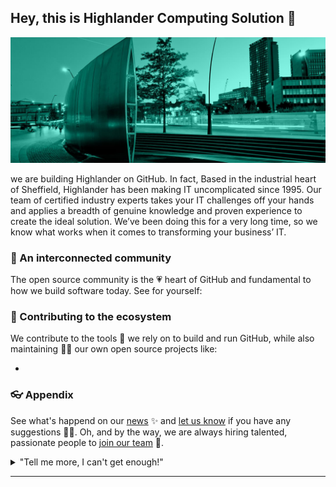 ## Hey, this is Highlander Computing Solution 👋

![An illustration showing a variety of differently themed Octocats. Monuments from different cities are indicated in the background like the Space Needle, Berlin Fernsehturm and Transamerica Pyramid.](https://raw.githubusercontent.com/HighlanderComputingSolution/.github/master/highlanderAbout.jpg)

we are building Highlander on GitHub. In fact, Based in the industrial heart of Sheffield, Highlander has been making IT uncomplicated since 1995. Our team of certified industry experts takes your IT challenges off your hands and applies a breadth of genuine knowledge and proven experience to create the ideal solution. We’ve been doing this for a very long time, so we know what works when it comes to transforming your business’ IT.



### 🍿 An interconnected community

The open source community is the 💗 heart of GitHub and fundamental to how we build software today. See for yourself:


### 🦦 Contributing to the ecosystem

We contribute to the tools 🔧 we rely on to build and run GitHub, while also maintaining 🧙‍♂️ our own open source projects like:

- 

### 👓 Appendix

See what's happend on our [news](https://highlanderuk.com/news/) ✨ and [let us know](https://twitter.com/Highlandercs) if you have any suggestions 🙇‍♂️. Oh, and by the way, we are always hiring talented, passionate people to [join our team](https://www.linkedin.com/company/highlanderuk/) 🙌.

<details> 
	<summary>"Tell me more, I can't get enough!"</summary>
	<br>
	<ul>
	<li>Highlander is built using mighty 🔨 open source technologies like <a href="https://github.com/docker">Docker</a>, <a href="https://github.com/spring-projects">Spring Boot</a>, <a href="https://github.com/microsoft/TypeScript">TypeScript</a>, <a href="https://github.com/reactjs">React</a> and <a href="https://github.com/apache/kafka">Kafka</a> among others.</li>
<!-- 		<li>The three open source projects GitHub members have most contributed 👩‍💻 to are:
			<ul>
				<li><a href="https://github.com/microsoft/vscode">Visual Studio Code</a></li>
				<li><a href="https://github.com/rails/rails">Ruby on Rails</a></li>
				<li><a href="https://github.com/Homebrew">Homebrew</a></li>
			</ul>
		</li>
		<li>By the way, our <a href="https://github.com/github/docs">documentation</a> 🤓 is also open sourced</li> -->
	</ul>
</details>

---



<!-- Made with 🖤
🙇‍♂️🎤⬇️
 -->
